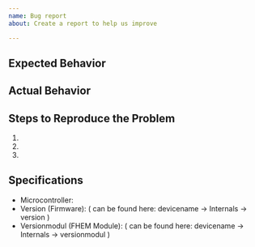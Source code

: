 ```yaml
---
name: Bug report
about: Create a report to help us improve

---
```


## Expected Behavior


## Actual Behavior


## Steps to Reproduce the Problem

  1.
  2.
  3.

## Specifications

  - Microcontroller:
  - Version (Firmware):
( can be found here: devicename -> Internals -> version )
  - Versionmodul (FHEM Module):
( can be found here: devicename -> Internals -> versionmodul )
